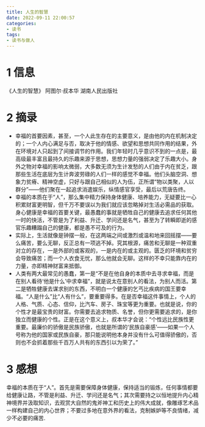 ```yaml
---
title: 人生的智慧
date: 2022-09-11 22:00:57
categories: 
- 读书
tags: 
- 读书与做人
---
```


# 1 信息

《人生的智慧》 阿图尔·叔本华 湖南人民出版社

# 2 摘录

- 幸福的首要因素，甚至，一个人此生存在的主要意义，是由他的内在机制决定的；一个人内心满足与否，取决于他的情感、欲望和思想共同作用的结果，外在环境对人只起到了间接调节的作用。我们年轻时几乎意识不到的一点是，最高级最丰富且最持久的乐趣来源于思想，思想力量的强弱决定了乐趣大小。身外之物对幸福的影响太微弱，大多数无须为生计发愁的人们由于内在贫乏，跟那些生活在底层为生计奔波劳碌的人们一样的感觉不幸福。他们头脑空洞、想象力贫瘠、精神空虚，只好与跟自己相似的人为伍，正所谓“物以类聚，人以群分”——他们聚在一起追求消遣娱乐，纵情感官享受，最后以荒唐告终。
- 幸福的本质在于“人”，那么集中精力保持身体健康、培养能力，无疑要比一心积累财富更明智，但千万不要误以为我们就应该忽略掉对生活必需品的获取。身心健康是幸福的首要关键，最愚蠢的事就是牺牲自己的健康去追求任何其他一时的快活，不管是为了利益、升迁、学问还是名气，甚至为了转瞬即逝的感官乐趣糟蹋自己的健康，都是愚不可及的行为。
- 实际上，生活就像是钟摆一般，在这两端之间或激烈或温和地来回摇摆——要么痛苦，要么无聊，反正总有一项逃不掉。究其根源，痛苦和无聊是一种双重对立的存在，一是外部的或客观的，一是内在的或主观的。匮乏的环境和贫穷会导致痛苦；而一个人衣食无忧，那么他就会无聊。这样的不幸只能靠内在的力量，亦即精神财富来抵御。
- 人类有两大最常见的愚蠢，第一是“不是在他自身的本质中去寻求幸福，而是在别人看待‘他是什么’中求幸福”，就是说太在意别人的看法，为别人而活。第二是牺牲健康去谋求别的东西，不明白一个健康的乞丐比疾病的国王要幸福。“人是什么”比“人有什么”，要重要得多。在是否幸福这件事情上，个人的人格、气质、心态、信仰，比汽车、房子、珠宝等更为重要。也就是说，你的个性才是最宝贵的财富。你需要去追求物质、名誉，但你更需要追求的，是你独立而健康的个性。正是在这个意义上，叔本华才会说：“个性远比民族性更重要。最廉价的骄傲是民族骄傲，也就是所谓的‘民族自豪感’——如果一个人号称为他的国家或民族自豪，那只能说明他本身并没有什么可值得骄傲的，否则也不会抓着那些千百万人共有的东西引以为荣了。”

# 3 感想

幸福的本质在于“人”。首先是需要保障身体健康，保持适当的锻炼，任何事情都要给健康让路，不管是利益、升迁、学问还是名气；其次需要持之以恒地提升内心精神境界并汲取知识，去观赏大自然的鬼斧神工和历史上的伟大成就，像雕琢艺术品一样构建自己的内心世界；不要过多地在意外界的看法，克制嫉妒等不良情绪，减少不必要的痛苦.
